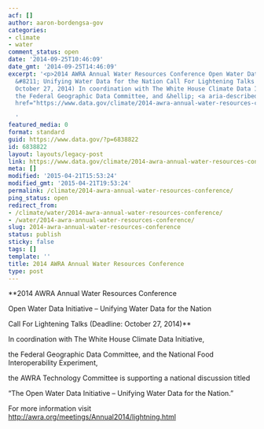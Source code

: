 ```yaml
---
acf: []
author: aaron-bordengsa-gov
categories:
- climate
- water
comment_status: open
date: '2014-09-25T10:46:09'
date_gmt: '2014-09-25T14:46:09'
excerpt: '<p>2014 AWRA Annual Water Resources Conference Open Water Data Initiative
  &#8211; Unifying Water Data for the Nation Call For Lightening Talks (Deadline:
  October 27, 2014) In coordination with The White House Climate Data Initiative,
  the Federal Geographic Data Committee, and &hellip; <a aria-describedby="post-title-6838822"
  href="https://www.data.gov/climate/2014-awra-annual-water-resources-conference/">Continued</a></p>

  '
featured_media: 0
format: standard
guid: https://www.data.gov/?p=6838822
id: 6838822
layout: layouts/legacy-post
link: https://www.data.gov/climate/2014-awra-annual-water-resources-conference/
meta: []
modified: '2015-04-21T15:53:24'
modified_gmt: '2015-04-21T19:53:24'
permalink: /climate/2014-awra-annual-water-resources-conference/
ping_status: open
redirect_from:
- /climate/water/2014-awra-annual-water-resources-conference/
- /water/2014-awra-annual-water-resources-conference/
slug: 2014-awra-annual-water-resources-conference
status: publish
sticky: false
tags: []
template: ''
title: 2014 AWRA Annual Water Resources Conference
type: post
---
```

 **2014 AWRA Annual Water Resources Conference  

Open Water Data Initiative – Unifying Water Data for the Nation  

Call For Lightening Talks (Deadline: October 27, 2014)**


In coordination with The White House Climate Data Initiative,  

the Federal Geographic Data Committee, and the National Food Interoperability Experiment,  

the AWRA Technology Committee is supporting a national discussion titled  

“The Open Water Data Initiative – Unifying Water Data for the Nation.”


For more information visit <http://awra.org/meetings/Annual2014/lightning.html>


